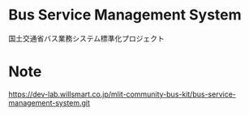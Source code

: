 # Bus Service Management System

国土交通省バス業務システム標準化プロジェクト

# Note

https://dev-lab.willsmart.co.jp/mlit-community-bus-kit/bus-service-management-system.git
